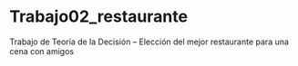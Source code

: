 # Trabajo02_restaurante
Trabajo de Teoría de la Decisión – Elección del mejor restaurante para una cena con amigos
